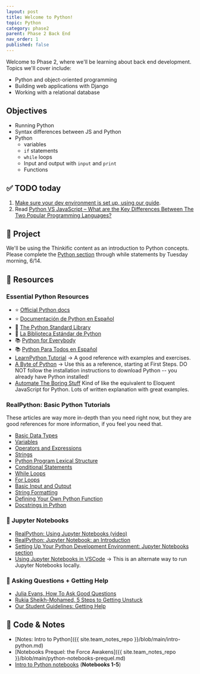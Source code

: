 ```yaml
---
layout: post
title: Welcome to Python!
topic: Python
category: phase2
parent: Phase 2 Back End
nav_order: 1
published: false
---
```


Welcome to Phase 2, where we'll be learning about back end development. Topics we'll cover include:

- Python and object-oriented programming
- Building web applications with Django
- Working with a relational database

## Objectives

- Running Python
- Syntax differences between JS and Python
- Python
  - variables
  - `if` statements
  - `while` loops
  - Input and output with `input` and `print`
  - Functions

## ✅ TODO today

1. [Make sure your dev environment is set up, using our guide](https://momentumlearn.notion.site/Setting-up-your-Python-Development-Environment-91c5006b5a504844ad4e6abf5d209928).
2. Read [Python VS JavaScript – What are the Key Differences Between The Two Popular Programming Languages?](https://www.freecodecamp.org/news/python-vs-javascript-what-are-the-key-differences-between-the-two-popular-programming-languages/)

## 🎯 Project

We'll be using the Thinkific content as an introduction to Python concepts. Please complete the [Python section](https://momentumlearn.thinkific.com/courses/take/back-end-development-with-python-and-django/) through while statements by Tuesday morning, 6/14.

## 🔖 Resources

### Essential Python Resources

- ⭐ [Official Python docs](https://docs.python.org/3/)
- ⭐ [Documentación de Python en Español](https://docs.python.org/es/3/)
- 🐍 [The Python Standard Library](https://docs.python.org/3/library/index.html)
- 🐍 [La Biblioteca Estándar de Python](https://docs.python.org/es/3/library/index.html)
- 📚 [Python for Everybody](https://www.py4e.com/book)
- 📚 [Python Para Todos en Español](https://es.py4e.com/book)
- [LearnPython Tutorial](https://www.learnpython.org/) -> A good reference with examples and exercises.
- [A Byte of Python](https://python.swaroopch.com/) -> Use this as a reference, starting at First Steps. DO NOT follow the installation instructions to download Python -- you already have Python installed!
- [Automate The Boring Stuff](https://automatetheboringstuff.com/#toc) Kind of like the equivalent to Eloquent JavaScript for Python. Lots of written explanation with great examples.

### RealPython: Basic Python Tutorials

These articles are way more in-depth than you need right now, but they are good references for more information, if you feel you need that.

- [Basic Data Types](https://realpython.com/python-data-types/)
- [Variables](https://realpython.com/python-variables/)
- [Operators and Expressions](https://realpython.com/python-operators-expressions/)
- [Strings](https://realpython.com/python-strings/)
- [Python Program Lexical Structure](https://realpython.com/python-program-structure/#)
- [Conditional Statements](https://realpython.com/python-conditional-statements/)
- [While Loops](https://realpython.com/python-while-loop/)
- [For Loops](https://realpython.com/python-for-loop/)
- [Basic Input and Output](https://realpython.com/python-input-output/)
- [String Formatting](https://realpython.com/python-formatted-output/)
- [Defining Your Own Python Function](https://realpython.com/defining-your-own-python-function/)
- [Docstrings in Python](https://realpython.com/documenting-python-code/#documenting-your-python-code-base-using-docstrings)

### 📓 Jupyter Notebooks

- [RealPython: Using Jupyter Notebooks (video)](https://realpython.com/courses/using-jupyter-notebooks/)
- [RealPython: Jupyter Notebook: an Introduction](https://realpython.com/jupyter-notebook-introduction/)
- [Setting Up Your Python Development Environment: Jupyter Notebooks section](https://www.notion.so/momentumlearn/Setting-up-your-Python-Development-Environment-91c5006b5a504844ad4e6abf5d209928#0fafde79c23f4f23ad425ef5a16af47c)
- [Using Jupyter Notebooks in VSCode](https://code.visualstudio.com/docs/datascience/jupyter-notebooks) -> This is an alternate way to run Jupyter Notebooks locally.

### 💁 Asking Questions + Getting Help

- [Julia Evans, How To Ask Good Questions](https://jvns.ca/blog/good-questions/)
- [Rukia Sheikh-Mohamed, 5 Steps to Getting Unstuck](https://dev.to/rukiaasm/working-smarter-5-steps-to-getting-unstuck-with-rukia-sheikh-mohamed-1932)
- [Our Student Guidelines: Getting Help](https://github.com/momentumlearn/student-resources/blob/main/articles/student-guidelines.md#getting-help)

## 🦉 Code & Notes

- [Notes: Intro to Python]({{ site.team_notes_repo }}/blob/main/intro-python.md)
- [Notebooks Prequel: the Force Awakens]({{ site.team_notes_repo }}/blob/main/python-notebooks-prequel.md)
- [Intro to Python notebooks](https://github.com/Momentum-Team-13/python-notebooks) (**Notebooks 1-5**)
